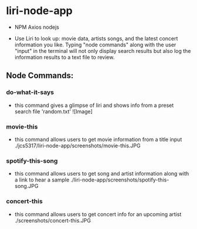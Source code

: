 # liri-node-app
- NPM Axios nodejs 
+ Use Liri to look up: movie data, artists songs, and the latest concert information you like.
Typing "node commands" along with the user "input" in the terminal will not only display search results but also log the information results to a text file to review.
## Node Commands:
### do-what-it-says 
- this command gives a glimpse of liri and shows info from a preset search file 'random.txt'
![Image]
### movie-this
- this command allows users to get movie information from a title input
./jcs5317/liri-node-app/screenshots/movie-this.JPG
### spotify-this-song
- this command allows users to get song and artist information along with a link to hear a sample
./liri-node-app/screenshots/spotify-this-song.JPG
### concert-this
- this command allows users to get concert info for an upcoming artist
./screenshots/concert-this.JPG
